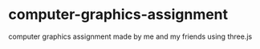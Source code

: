 # computer-graphics-assignment
computer graphics assignment made by me and my friends using three.js
